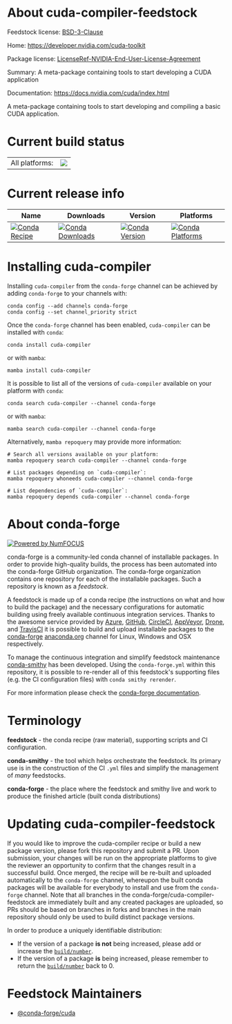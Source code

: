 About cuda-compiler-feedstock
=============================

Feedstock license: [BSD-3-Clause](https://github.com/conda-forge/cuda-compiler-feedstock/blob/main/LICENSE.txt)

Home: https://developer.nvidia.com/cuda-toolkit

Package license: [LicenseRef-NVIDIA-End-User-License-Agreement](https://docs.nvidia.com/cuda/eula/index.html)

Summary: A meta-package containing tools to start developing a CUDA application

Documentation: https://docs.nvidia.com/cuda/index.html

A meta-package containing tools to start developing and compiling a
basic CUDA application.


Current build status
====================


<table><tr><td>All platforms:</td>
    <td>
      <a href="https://dev.azure.com/conda-forge/feedstock-builds/_build/latest?definitionId=19554&branchName=main">
        <img src="https://dev.azure.com/conda-forge/feedstock-builds/_apis/build/status/cuda-compiler-feedstock?branchName=main">
      </a>
    </td>
  </tr>
</table>

Current release info
====================

| Name | Downloads | Version | Platforms |
| --- | --- | --- | --- |
| [![Conda Recipe](https://img.shields.io/badge/recipe-cuda--compiler-green.svg)](https://anaconda.org/conda-forge/cuda-compiler) | [![Conda Downloads](https://img.shields.io/conda/dn/conda-forge/cuda-compiler.svg)](https://anaconda.org/conda-forge/cuda-compiler) | [![Conda Version](https://img.shields.io/conda/vn/conda-forge/cuda-compiler.svg)](https://anaconda.org/conda-forge/cuda-compiler) | [![Conda Platforms](https://img.shields.io/conda/pn/conda-forge/cuda-compiler.svg)](https://anaconda.org/conda-forge/cuda-compiler) |

Installing cuda-compiler
========================

Installing `cuda-compiler` from the `conda-forge` channel can be achieved by adding `conda-forge` to your channels with:

```
conda config --add channels conda-forge
conda config --set channel_priority strict
```

Once the `conda-forge` channel has been enabled, `cuda-compiler` can be installed with `conda`:

```
conda install cuda-compiler
```

or with `mamba`:

```
mamba install cuda-compiler
```

It is possible to list all of the versions of `cuda-compiler` available on your platform with `conda`:

```
conda search cuda-compiler --channel conda-forge
```

or with `mamba`:

```
mamba search cuda-compiler --channel conda-forge
```

Alternatively, `mamba repoquery` may provide more information:

```
# Search all versions available on your platform:
mamba repoquery search cuda-compiler --channel conda-forge

# List packages depending on `cuda-compiler`:
mamba repoquery whoneeds cuda-compiler --channel conda-forge

# List dependencies of `cuda-compiler`:
mamba repoquery depends cuda-compiler --channel conda-forge
```


About conda-forge
=================

[![Powered by
NumFOCUS](https://img.shields.io/badge/powered%20by-NumFOCUS-orange.svg?style=flat&colorA=E1523D&colorB=007D8A)](https://numfocus.org)

conda-forge is a community-led conda channel of installable packages.
In order to provide high-quality builds, the process has been automated into the
conda-forge GitHub organization. The conda-forge organization contains one repository
for each of the installable packages. Such a repository is known as a *feedstock*.

A feedstock is made up of a conda recipe (the instructions on what and how to build
the package) and the necessary configurations for automatic building using freely
available continuous integration services. Thanks to the awesome service provided by
[Azure](https://azure.microsoft.com/en-us/services/devops/), [GitHub](https://github.com/),
[CircleCI](https://circleci.com/), [AppVeyor](https://www.appveyor.com/),
[Drone](https://cloud.drone.io/welcome), and [TravisCI](https://travis-ci.com/)
it is possible to build and upload installable packages to the
[conda-forge](https://anaconda.org/conda-forge) [anaconda.org](https://anaconda.org/)
channel for Linux, Windows and OSX respectively.

To manage the continuous integration and simplify feedstock maintenance
[conda-smithy](https://github.com/conda-forge/conda-smithy) has been developed.
Using the ``conda-forge.yml`` within this repository, it is possible to re-render all of
this feedstock's supporting files (e.g. the CI configuration files) with ``conda smithy rerender``.

For more information please check the [conda-forge documentation](https://conda-forge.org/docs/).

Terminology
===========

**feedstock** - the conda recipe (raw material), supporting scripts and CI configuration.

**conda-smithy** - the tool which helps orchestrate the feedstock.
                   Its primary use is in the construction of the CI ``.yml`` files
                   and simplify the management of *many* feedstocks.

**conda-forge** - the place where the feedstock and smithy live and work to
                  produce the finished article (built conda distributions)


Updating cuda-compiler-feedstock
================================

If you would like to improve the cuda-compiler recipe or build a new
package version, please fork this repository and submit a PR. Upon submission,
your changes will be run on the appropriate platforms to give the reviewer an
opportunity to confirm that the changes result in a successful build. Once
merged, the recipe will be re-built and uploaded automatically to the
`conda-forge` channel, whereupon the built conda packages will be available for
everybody to install and use from the `conda-forge` channel.
Note that all branches in the conda-forge/cuda-compiler-feedstock are
immediately built and any created packages are uploaded, so PRs should be based
on branches in forks and branches in the main repository should only be used to
build distinct package versions.

In order to produce a uniquely identifiable distribution:
 * If the version of a package **is not** being increased, please add or increase
   the [``build/number``](https://docs.conda.io/projects/conda-build/en/latest/resources/define-metadata.html#build-number-and-string).
 * If the version of a package **is** being increased, please remember to return
   the [``build/number``](https://docs.conda.io/projects/conda-build/en/latest/resources/define-metadata.html#build-number-and-string)
   back to 0.

Feedstock Maintainers
=====================

* [@conda-forge/cuda](https://github.com/conda-forge/cuda/)

